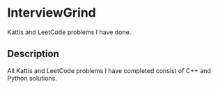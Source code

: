 # InterviewGrind

Kattis and LeetCode problems I have done.

## Description

All Kattis and LeetCode problems I have completed consist of C++ and Python solutions.
